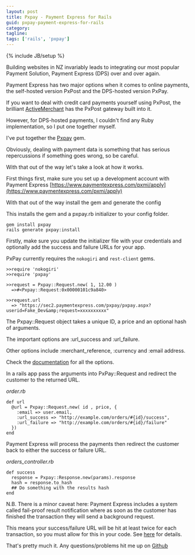 ```yaml
---
layout: post
title: Pxpay - Payment Express for Rails
guid: pxpay-payment-express-for-rails
category:
tagline:
tags: ['rails', 'pxpay']
---
```

{% include JB/setup %}

Building websites in NZ invariably leads to integrating our most popular Payment Solution, Payment Express (DPS) over and over again.

Payment Express has two major options when it comes to online payments, the self-hosted version PxPost and the DPS-hosted version PxPay.

If you want to deal with credit card payments yourself using PxPost, the brilliant [ActiveMerchant](http://www.activemerchant.org) has the PxPost gateway built into it.

However, for DPS-hosted payments, I couldn't find any Ruby implementation, so I put one together myself.

I've put together the [Pxpay](http://www.github.com/bradleypriest/pxpay) gem.

Obviously, dealing with payment data is something that has serious repercussions if something goes wrong, so be careful.

With that out of the way let's take a look at how it works.

First things first, make sure you set up a development account with Payment Express [https://www.paymentexpress.com/pxmi/apply](https://www.paymentexpress.com/pxmi/apply)

With that out of the way install the gem and generate the config

This installs the gem and a pxpay.rb initializer to your config folder.

    gem install pxpay
    rails generate pxpay:install

Firstly, make sure you update the initializer file with your credentials and optionally add the success and failure URLs for your app.

PxPay currently requires the `nokogiri` and `rest-client` gems.

    >>require 'nokogiri'
    >>require 'pxpay'

    >>request = Pxpay::Request.new( 1, 12.00 )
      =>#<Pxpay::Request:0x00000101c9a840>

    >>request.url
      => "https://sec2.paymentexpress.com/pxpay/pxpay.aspx?userid=Fake_Dev&amp;request=xxxxxxxxxx"

The Pxpay::Request object takes a unique ID, a price and an optional hash of arguments.

The important options are :url_success and :url_failure.

Other options include :merchant_reference, :currency and :email address.

Check the [documentation](http://http://rubydoc.info/gems/pxpay/frames) for all the options.

In a rails app pass the arguments into PxPay::Request and redirect the customer to the returned URL.

*order.rb*

    def url
      @url = Pxpay::Request.new( id , price, {
        :email => user.email,
        :url_success => "http://example.com/orders/#{id}/success",
        :url_failure => "http://example.com/orders/#{id}/failure"
      })
    end

Payment Express will process the payments then redirect the customer back to either the success or failure URL.

*orders_controller.rb*

    def success
      response = Pxpay::Response.new(params).response
      hash = response.to_hash
      ## Do something with the results hash
    end

N.B. There is a minor caveat here: Payment Express includes a system called fail-proof result notification where as soon as the customer has finished the transaction they will send a background request.

This means your success/failure URL will be hit at least twice for each transaction, so you must allow for this in your code. See [here](http://www.paymentexpress.com/technical_resources/ecommerce_hosted/pxpay.html#ResultNotification%20) for details.

That's pretty much it. Any questions/problems hit me up on [Github](http://github.com/bradleypriest)
